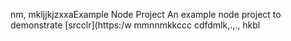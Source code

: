 nm, mkljjkjzxxaExample Node Project
An example node project to demonstrate [srcclr](https:/w
mmnnmkkccc
   cdfdmlk,.,.,
hkbl
